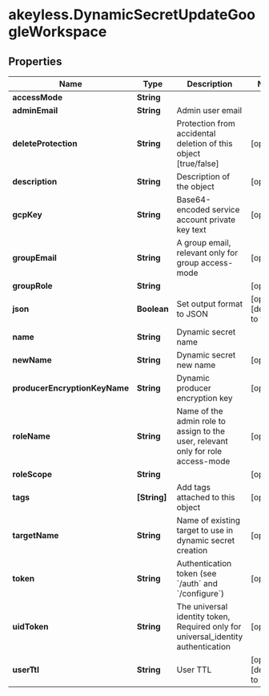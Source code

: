 # akeyless.DynamicSecretUpdateGoogleWorkspace

## Properties

Name | Type | Description | Notes
------------ | ------------- | ------------- | -------------
**accessMode** | **String** |  | 
**adminEmail** | **String** | Admin user email | 
**deleteProtection** | **String** | Protection from accidental deletion of this object [true/false] | [optional] 
**description** | **String** | Description of the object | [optional] 
**gcpKey** | **String** | Base64-encoded service account private key text | [optional] 
**groupEmail** | **String** | A group email, relevant only for group access-mode | [optional] 
**groupRole** | **String** |  | [optional] 
**json** | **Boolean** | Set output format to JSON | [optional] [default to false]
**name** | **String** | Dynamic secret name | 
**newName** | **String** | Dynamic secret new name | [optional] 
**producerEncryptionKeyName** | **String** | Dynamic producer encryption key | [optional] 
**roleName** | **String** | Name of the admin role to assign to the user, relevant only for role access-mode | [optional] 
**roleScope** | **String** |  | [optional] 
**tags** | **[String]** | Add tags attached to this object | [optional] 
**targetName** | **String** | Name of existing target to use in dynamic secret creation | [optional] 
**token** | **String** | Authentication token (see &#x60;/auth&#x60; and &#x60;/configure&#x60;) | [optional] 
**uidToken** | **String** | The universal identity token, Required only for universal_identity authentication | [optional] 
**userTtl** | **String** | User TTL | [optional] [default to &#39;60m&#39;]


